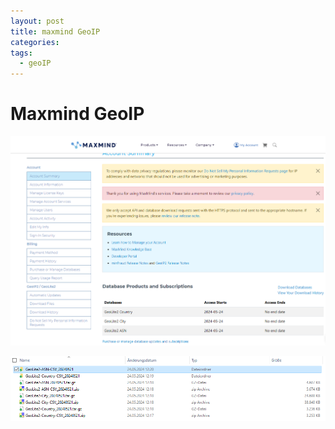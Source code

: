```yaml
---
layout: post
title: maxmind GeoIP
categories: 
tags:
  - geoIP
---
```


# Maxmind GeoIP


![](../pics/2024-05-24-maxmindGeoIP_image_1.png)

![](../pics/2024-05-24-maxmindGeoIP_image_2.png)
